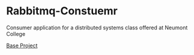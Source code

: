 # Rabbitmq-Constuemr
Consumer application for a distributed systems class offered at Neumont College

[Base Project](https://github.com/yhung-mea7/systemsLabOne)
